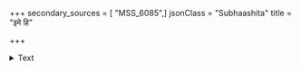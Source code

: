 +++
secondary_sources = [ "MSS_6085",]
jsonClass = "Subhaashita"
title = "इमे हि"

+++

<details><summary>Text</summary>

इमे हि दैन्येन निमीलितेक्षणा मुहुः स्खलन्तो विवशास् तुरङ्गमाः।  
गजाश् च सप्तच्छददानगन्धिनो निवेदयन्तीव रणे निवर्तनम्॥
</details>

